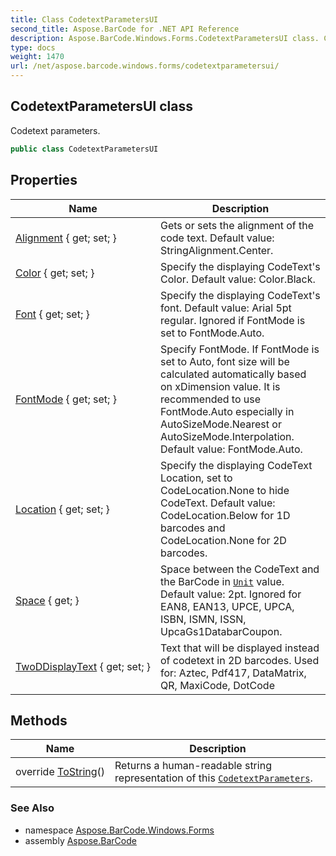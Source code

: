 ```yaml
---
title: Class CodetextParametersUI
second_title: Aspose.BarCode for .NET API Reference
description: Aspose.BarCode.Windows.Forms.CodetextParametersUI class. Codetext parameters
type: docs
weight: 1470
url: /net/aspose.barcode.windows.forms/codetextparametersui/
---
```

## CodetextParametersUI class

Codetext parameters.

```csharp
public class CodetextParametersUI
```

## Properties

| Name | Description |
| --- | --- |
| [Alignment](../../aspose.barcode.windows.forms/codetextparametersui/alignment/) { get; set; } | Gets or sets the alignment of the code text. Default value: StringAlignment.Center. |
| [Color](../../aspose.barcode.windows.forms/codetextparametersui/color/) { get; set; } | Specify the displaying CodeText's Color. Default value: Color.Black. |
| [Font](../../aspose.barcode.windows.forms/codetextparametersui/font/) { get; set; } | Specify the displaying CodeText's font. Default value: Arial 5pt regular. Ignored if FontMode is set to FontMode.Auto. |
| [FontMode](../../aspose.barcode.windows.forms/codetextparametersui/fontmode/) { get; set; } | Specify FontMode. If FontMode is set to Auto, font size will be calculated automatically based on xDimension value. It is recommended to use FontMode.Auto especially in AutoSizeMode.Nearest or AutoSizeMode.Interpolation. Default value: FontMode.Auto. |
| [Location](../../aspose.barcode.windows.forms/codetextparametersui/location/) { get; set; } | Specify the displaying CodeText Location, set to CodeLocation.None to hide CodeText. Default value: CodeLocation.Below for 1D barcodes and CodeLocation.None for 2D barcodes. |
| [Space](../../aspose.barcode.windows.forms/codetextparametersui/space/) { get; } | Space between the CodeText and the BarCode in [`Unit`](../../aspose.barcode.generation/unit/) value. Default value: 2pt. Ignored for EAN8, EAN13, UPCE, UPCA, ISBN, ISMN, ISSN, UpcaGs1DatabarCoupon. |
| [TwoDDisplayText](../../aspose.barcode.windows.forms/codetextparametersui/twoddisplaytext/) { get; set; } | Text that will be displayed instead of codetext in 2D barcodes. Used for: Aztec, Pdf417, DataMatrix, QR, MaxiCode, DotCode |

## Methods

| Name | Description |
| --- | --- |
| override [ToString](../../aspose.barcode.windows.forms/codetextparametersui/tostring/)() | Returns a human-readable string representation of this [`CodetextParameters`](../../aspose.barcode.generation/codetextparameters/). |

### See Also

* namespace [Aspose.BarCode.Windows.Forms](../../aspose.barcode.windows.forms/)
* assembly [Aspose.BarCode](../../)


